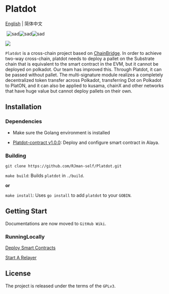 # Platdot

[English]() | 简体中文

​																	![sad](https://img.shields.io/badge/build-passing-{右半部分颜色})![sad](https://img.shields.io/badge/test-passing-{右半部分颜色})![sad](https://img.shields.io/badge/release-v1.0.0-E6007A)

![](https://cdn.jsdelivr.net/gh/rjman-self/resources/assets/Platdot.png)

`Platdot` is a cross-chain project based on [ChainBridge](https://github.com/ChainSafe/ChainBridge). In order to achieve two-way cross-chain, platdot needs to deploy a pallet on the Substrate chain that is equivalent to the smart contract in the EVM, but it cannot be deployed on polkadot. Our team has improved this. Through Platdot, it can be passed without pallet. The multi-signature module realizes a completely decentralized token transfer across Polkadot, transferring Dot on Polkadot to PlatON, and it can also be applied to kusama, chainX and other networks that have huge value but cannot deploy pallets on their own.

## Installation

### Dependencies

+ Make sure the Golang environment is installed

+ [Platdot-contract v1.0.0](https://github.com/ChainSafe/chainbridge-solidity): Deploy and configure smart contract in Alaya.

### Building

`git clone https://github.com/RJman-self/Platdot.git`

`make build`: Builds `platdot` in `./build`.

**or**

`make install`: Uses `go install` to add `platdot` to your `GOBIN`.

## Getting Start

Documentations are now moved to `GitHub Wiki`.

### RunningLocally

[Deploy Smart Contracts](https://github.com/RJman-self/Platdot/wiki/Deploy-smart-contracts-to-the-alaya-network)

[Start A Relayer](https://github.com/RJman-self/Platdot/wiki/Start-A-Relayer)

## License

The project is released under the terms of the `GPLv3`.